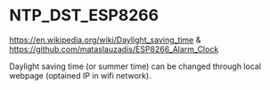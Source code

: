 # NTP_DST_ESP8266
https://en.wikipedia.org/wiki/Daylight_saving_time &amp; https://github.com/mataslauzadis/ESP8266_Alarm_Clock

Daylight saving time (or summer time) can be changed through local webpage (optained IP in wifi network).

